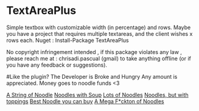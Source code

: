 # TextAreaPlus

Simple textbox with customizable width (in percentage) and rows.
Maybe you have a project that requires multiple textareas, and the client wishes
x rows each.
Nuget :
Install-Package TextAreaPlus

No copyright infringement intended , if this package violates any law , please reach me at : chrisadi.pascual (gmail) to take anything offline (or if you have any feedback or suggestions).

#Like the plugin? The Developer is Broke and Hungry
Any amount is appreciated. 
Money goes to noodle funds <3

[A String of Noodle](https://paypal.me/chrispascual/1)
[Noodles with Soup](https://paypal.me/chrispascual/5)
[Lots of Noodles](https://paypal.me/chrispascual/10)
[Noodles, but with toppings](https://paypal.me/chrispascual/15)
[Best Noodle you can buy](https://paypal.me/chrispascual/20)
[A Mega F*ckton of Noodles](https://paypal.me/chrispascual/25)
